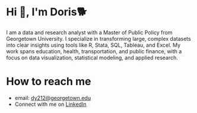 # Hi 👋, I'm Doris🐕

I am a data and research analyst with a Master of Public Policy from Georgetown University. I specialize in transforming large, complex datasets into clear insights using tools like R, Stata, SQL, Tableau, and Excel. My work spans education, health, transportation, and public finance, with a focus on data visualization, statistical modeling, and applied research.

# How to reach me
- email: dy212@georgetown.edu
- Connect with me on [LinkedIn](https://www.linkedin.com/in/duoer-yan/)

<!---
dorisyan1122/dorisyan1122 is a ✨ special ✨ repository because its `README.md` (this file) appears on your GitHub profile.
You can click the Preview link to take a look at your changes.
--->
